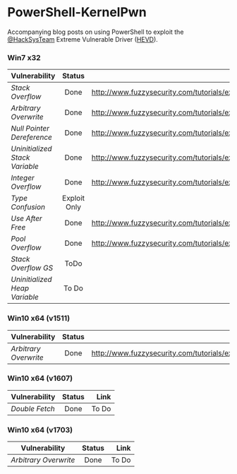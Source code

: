 # PowerShell-KernelPwn

Accompanying blog posts on using PowerShell to exploit the [@HackSysTeam](https://twitter.com/hacksysteam) Extreme Vulnerable Driver ([HEVD](https://github.com/hacksysteam/HackSysExtremeVulnerableDriver)).

### Win7 x32

| Vulnerability | Status        | Link  |
| ------------- |:-------------:| -----:|
| *Stack Overflow* | Done | http://www.fuzzysecurity.com/tutorials/expDev/14.html |
| *Arbitrary Overwrite* | Done | http://www.fuzzysecurity.com/tutorials/expDev/15.html |
| *Null Pointer Dereference* | Done | http://www.fuzzysecurity.com/tutorials/expDev/16.html |
| *Uninitialized Stack Variable* | Done | http://www.fuzzysecurity.com/tutorials/expDev/17.html |
| *Integer Overflow* | Done |  http://www.fuzzysecurity.com/tutorials/expDev/18.html|
| *Type Confusion* | Exploit Only | N/A |
| *Use After Free* | Done | http://www.fuzzysecurity.com/tutorials/expDev/19.html |
| *Pool Overflow* | Done | http://www.fuzzysecurity.com/tutorials/expDev/20.html |
| *Stack Overflow GS* | ToDo |  |
| *Uninitialized Heap Variable* | To Do |  |

### Win10 x64 (v1511)

| Vulnerability | Status        | Link  |
| ------------- |:-------------:| -----:|
| *Arbitrary Overwrite* | Done | http://www.fuzzysecurity.com/tutorials/expDev/21.html |

### Win10 x64 (v1607)

| Vulnerability | Status        | Link  |
| ------------- |:-------------:| -----:|
| *Double Fetch* | Done | To Do |

### Win10 x64 (v1703)

| Vulnerability | Status        | Link  |
| ------------- |:-------------:| -----:|
| *Arbitrary Overwrite* | Done | To Do |